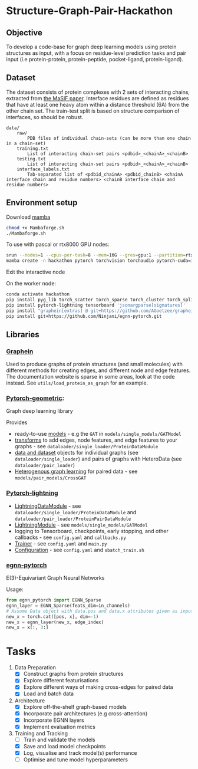 # Structure-Graph-Pair-Hackathon

## Objective
To develop a code-base for graph deep learning models using protein structures as input, with a focus on residue-level prediction tasks and pair input (i.e protein-protein, protein-peptide, pocket-ligand, protein-ligand). 

## Dataset

The dataset consists of protein complexes with 2 sets of interacting chains, extracted from [the MaSIF paper](https://www.nature.com/articles/s41592-019-0666-6). Interface residues are defined as residues that have at least one heavy atom within a distance threshold (6A) from the other chain set. The train-test split is based on structure comparison of interfaces, so should be robust.

```
data/
    raw/
        PDB files of individual chain-sets (can be more than one chain in a chain-set)
    training.txt
        List of interacting chain-set pairs <pdbid>_<chainA>_<chainB>
    testing.txt
        List of interacting chain-set pairs <pdbid>_<chainA>_<chainB>
    interface_labels.txt
        Tab-separated list of <pdbid_chainA> <pdbid_chainB> <chainA interface chain and residue numbers> <chainB interface chain and residue numbers>
```

## Environment setup
Download [mamba](https://github.com/conda-forge/miniforge#mambaforge)

```sh
chmod +x Mambaforge.sh
./Mambaforge.sh
```

To use with pascal or rtx8000 GPU nodes:
```sh
srun --nodes=1 --cpus-per-task=8 --mem=16G --gres=gpu:1 --partition=rtx8000,pascal --pty bash
mamba create -n hackathon pytorch torchvision torchaudio pytorch-cuda=11.7 pyg -c pytorch -c nvidia -c pyg
```
Exit the interactive node

On the worker node:
```sh
conda activate hackathon
pip install pyg_lib torch_scatter torch_sparse torch_cluster torch_spline_conv -f https://data.pyg.org/whl/torch-2.0.0+cu117.html
pip install pytorch-lightning tensorboard 'jsonargparse[signatures]'
pip install "graphein[extras] @ git+https://github.com/AGoetzee/graphein.git@fix_esm_embeddings"
pip install git+https://github.com/Ninjani/egnn-pytorch.git
```

## Libraries

### [Graphein](https://github.com/a-r-j/graphein)
Used to produce graphs of protein structures (and small molecules) with different methods for creating edges, and different node and edge features. The documentation website is sparse in some areas, look at the code instead. See `utils/load_protein_as_graph` for an example.


### [Pytorch-geometric](https://pytorch-geometric.readthedocs.io/en/latest/index.html): 
Graph deep learning library

Provides 
- ready-to-use [models](https://pytorch-geometric.readthedocs.io/en/latest/modules/nn.html#models) - e.g the `GAT` in `models/single_models/GATModel` 
- [transforms](https://pytorch-geometric.readthedocs.io/en/latest/modules/transforms.html#graph-transforms) to add edges, node features, and edge features to your graphs - see `dataloader/single_loader/ProteinDataModule`
- [data and dataset](https://pytorch-geometric.readthedocs.io/en/latest/modules/data.html) objects for individual graphs (see `dataloader/single_loader`) and pairs of graphs with HeteroData (see `dataloader/pair_loader`)
- [Heterogenous graph learning](https://pytorch-geometric.readthedocs.io/en/latest/tutorial/heterogeneous.html) for paired data - see `models/pair_models/CrossGAT`

### [Pytorch-lightning](https://lightning.ai/docs/pytorch/latest/)
- [LightningDataModule](https://lightning.ai/docs/pytorch/latest/api/lightning.pytorch.core.LightningDataModule.html?highlight=lightningdatamodule#lightning.pytorch.core.LightningDataModule) - see `dataloader/single_loader/ProteinDataModule` and `dataloader/pair_loader/ProteinPairDataModule`
- [LightningModule](https://lightning.ai/docs/pytorch/latest/common/lightning_module.html) - see `models/single_models/GATModel`
- logging to Tensorboard, checkpoints, early stopping, and other callbacks - see `config.yaml` and `callbacks.py`
- [Trainer](https://lightning.ai/docs/pytorch/latest/common/trainer.html) - see `config.yaml` and `main.py`
- [Configuration](https://lightning.ai/docs/pytorch/stable/cli/lightning_cli.html) - see `config.yaml` and `sbatch_train.sh`

### [egnn-pytorch](https://github.com/lucidrains/egnn-pytorch)
E(3)-Equivariant Graph Neural Networks

Usage:
```python
from egnn_pytorch import EGNN_Sparse
egnn_layer = EGNN_Sparse(feats_dim=in_channels)
# Assume Data object with data.pos and data.x attributes given as input to `forward` function
new_x = torch.cat([pos, x], dim=-1)
new_x = egnn_layer(new_x, edge_index)
new_x = x[:, 3:]
```

# Tasks

1. Data Preparation
   - [X] Construct graphs from protein structures
   - [X] Explore different featurisations
   - [X] Explore different ways of making cross-edges for paired data
   - [X] Load and batch data

2. Architecture
   - [X] Explore off-the-shelf graph-based models
   - [X] Incorporate pair architectures (e.g cross-attention)
   - [X] Incorporate EGNN layers
   - [X] Implement evaluation metrics

3. Training and Tracking
   - [ ] Train and validate the models
   - [X] Save and load model checkpoints
   - [X] Log, visualise and track model(s) performance
   - [ ] Optimise and tune model hyperparameters
